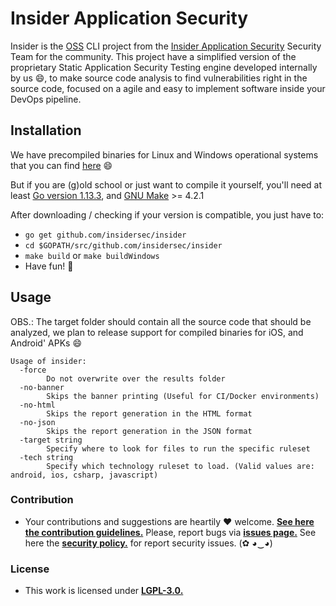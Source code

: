 # Insider Application Security

Insider is the [OSS](https://opensource.org/) CLI project from the [Insider Application Security](https://insidersec.io) Security Team for the community.
This project have a simplified version of the proprietary Static Application Security Testing engine developed internally by us :smile:, to make source code analysis to find vulnerabilities right in the source code, focused on a agile and easy to implement software inside your DevOps pipeline.

## Installation
We have precompiled binaries for Linux and Windows operational systems that you can find [here](https://github.com/insidersec/insider/releases) :smile:

But if you are (g)old school or just want to compile it yourself, you'll need at least [Go version 1.13.3](https://golang.org/dl/), and [GNU Make](https://www.gnu.org/software/make/) >= 4.2.1

After downloading / checking if your version is compatible, you just have to:

* `go get github.com/insidersec/insider`
* `cd $GOPATH/src/github.com/insidersec/insider`
* `make build` or `make buildWindows`
* Have fun! :rocket:

## Usage
OBS.: The target folder should contain all the source code that should be analyzed, we plan to release support for compiled binaries for iOS, and Android' APKs :smile:

```
Usage of insider:
  -force
    	Do not overwrite over the results folder
  -no-banner
    	Skips the banner printing (Useful for CI/Docker environments)
  -no-html
    	Skips the report generation in the HTML format
  -no-json
    	Skips the report generation in the JSON format
  -target string
    	Specify where to look for files to run the specific ruleset
  -tech string
    	Specify which technology ruleset to load. (Valid values are: android, ios, csharp, javascript)
```

### Contribution

- Your contributions and suggestions are heartily ♥ welcome. [**See here the contribution guidelines.**](/.github/CONTRIBUTING.md) Please, report bugs via [**issues page.**](/issues) See here the [**security policy.**](/.github/SECURITY.md) for report security issues. (✿ ◕‿◕) 


### License

- This work is licensed under [**LGPL-3.0.**](/LICENSE.md)